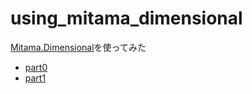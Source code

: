# using_mitama_dimensional
[Mitama.Dimensional](https://github.com/LoliGothick/mitama-dimensional)を使ってみた

* [part0](part0.md)
* [part1](part1.md)
